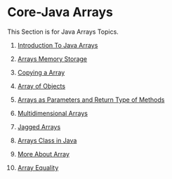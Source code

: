 # Core-Java Arrays

This Section is for Java Arrays Topics.

1. <a href="">Introduction To Java Arrays</a>

2. <a href="">Arrays Memory Storage</a>

3. <a href="">Copying a Array</a>

4. <a href="">Array of Objects</a>

5. <a href="">Arrays as Parameters and Return Type of Methods</a>

6. <a href="">Multidimensional Arrays</a>

7. <a href="">Jagged Arrays</a>

8. <a href="">Arrays Class in Java</a>

9. <a href="">More About Array</a>

10. <a href="">Array Equality</a>




